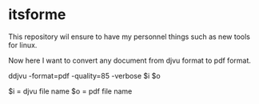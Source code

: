 # itsforme
This repository wil ensure to have my personnel things such as new tools for linux.





Now here I want to convert any document from djvu format to pdf format.

ddjvu -format=pdf -quality=85 -verbose $i $o

$i = djvu file name
$o = pdf  file name



